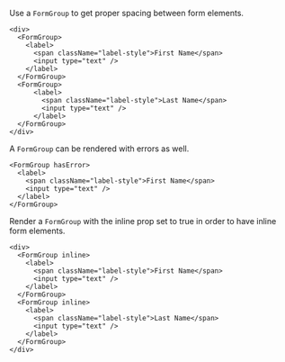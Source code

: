 Use a ``FormGroup`` to get proper spacing between form elements.

```
<div>
  <FormGroup>
    <label>
      <span className="label-style">First Name</span>
      <input type="text" />
    </label>
  </FormGroup>
  <FormGroup>
      <label>
        <span className="label-style">Last Name</span>
        <input type="text" />
      </label>
  </FormGroup>
</div>
```

A ``FormGroup`` can be rendered with errors as well.
```
<FormGroup hasError>
  <label>
    <span className="label-style">First Name</span>
    <input type="text" />
  </label>
</FormGroup>
```

Render a ``FormGroup`` with the inline prop set to true in order to have inline form elements.
```
<div>
  <FormGroup inline>
    <label>
      <span className="label-style">First Name</span>
      <input type="text" />
    </label>
  </FormGroup>
  <FormGroup inline>
    <label>
      <span className="label-style">Last Name</span>
      <input type="text" />
    </label>
  </FormGroup>
</div>
```
